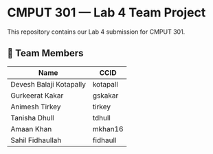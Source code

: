 # CMPUT 301 — Lab 4 Team Project

This repository contains our Lab 4 submission for CMPUT 301.  


## 👥 Team Members

| Name                       |   CCID   |
|--------------------------- |----------|
| Devesh Balaji Kotapally    | kotapall |
| Gurkeerat Kakar            | gskakar  |
| Animesh Tirkey             | tirkey   |
| Tanisha Dhull              | tdhull   |
| Amaan Khan                 | mkhan16  |
| Sahil Fidhaullah           | fidhaull |

